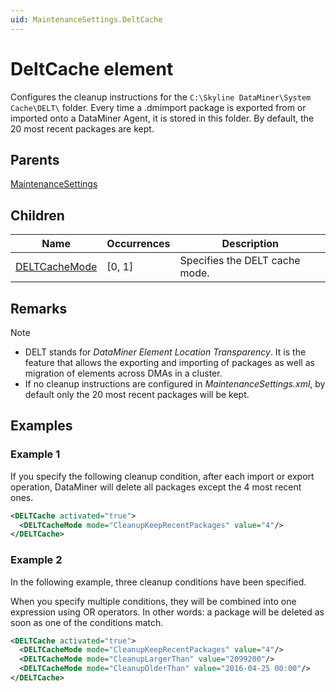 ```yaml
---
uid: MaintenanceSettings.DeltCache
---
```


# DeltCache element

Configures the cleanup instructions for the `C:\Skyline DataMiner\System Cache\DELT\` folder. Every time a .dmimport package is exported from or imported onto a DataMiner Agent, it is stored in this folder. By default, the 20 most recent packages are kept.

## Parents

[MaintenanceSettings](xref:MaintenanceSettings)

## Children

| Name | Occurrences | Description |
| --- | --- | --- |
| [DELTCacheMode](xref:MaintenanceSettings.DeltCache.DELTCacheMode) | [0, 1] | Specifies the DELT cache mode. |

## Remarks

> [!NOTE]
>
> - DELT stands for *DataMiner Element Location Transparency*. It is the feature that allows the exporting and importing of packages as well as migration of elements across DMAs in a cluster.
> - If no cleanup instructions are configured in *MaintenanceSettings.xml*, by default only the 20 most recent packages will be kept.

## Examples

### Example 1

If you specify the following cleanup condition, after each import or export operation, DataMiner will delete all packages except the 4 most recent ones.

```xml
<DELTCache activated="true">
  <DELTCacheMode mode="CleanupKeepRecentPackages" value="4"/>
</DELTCache>
```

### Example 2

In the following example, three cleanup conditions have been specified.

When you specify multiple conditions, they will be combined into one expression using OR operators. In other words: a package will be deleted as soon as one of the conditions match.

```xml
<DELTCache activated="true">
  <DELTCacheMode mode="CleanupKeepRecentPackages" value="4"/>
  <DELTCacheMode mode="CleanupLargerThan" value="2099200"/>
  <DELTCacheMode mode="CleanupOlderThan" value="2016-04-25 00:00"/>
</DELTCache>
```

